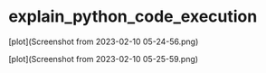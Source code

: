 # explain_python_code_execution

[plot](Screenshot from 2023-02-10 05-24-56.png)

[plot](Screenshot from 2023-02-10 05-25-59.png)

